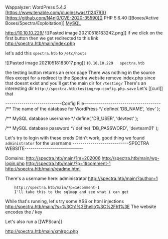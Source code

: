 Wappalyzer:
WordPress 5.4.2		[https://www.tenable.com/plugins/was/112479]()
								[https://github.com/N4nj0/CVE-2020-35590]()
PHP 5.6.40				[[Boxes/Active Boxes/Spectra/Exploitation]]
[MySQL](mysql)

http://10.10.10.229/
![[Pasted image 20210518183242.png]]
if we click on the first button then we get redirected to this link
http://spectra.htb/main/index.php

let's add this `spectra.htb` to `/etc/hosts` 

![[Pasted image 20210518183017.png]]
`10.10.10.229	spectra.htb`

the testing button returns an error page
There was nothing in the source files except for a redirect to the Spectra website
remove index.php since that doesnt exist and you'll get the main dir for `/testing/`
There's an interesting dir `http://spectra.htb/testing/wp-config.php.save`
Let's [[curl]] that

----------------------------Config File--------------------------------------
/** The name of the database for WordPress */
define( 'DB_NAME', 'dev' );

/** MySQL database username */
define( 'DB_USER', 'devtest' );

/** MySQL database password */
define( 'DB_PASSWORD', 'devteam01' );

Let's try to login with these creds
Didn't work, good thing we found `administrator` for the username
----------------------------SPECTRA WEBSITE-----------------------------

Domains:
http://spectra.htb/main/?m=202006
http://spectra.htb/main/wp-login.php
http://spectra.htb/main/?p=1#comment-1
http://spectra.htb/main/readme.html

There's a username here: administrator
		http://spectra.htb/main/?author=1

		http://spectra.htb/main/?p=1#comment-1
		I'll take this to the sqlmap and see what i can get
		
While that's running, let's try some XSS or html injections
http://spectra.htb/main/?s=%3Ch1%3Ehello%3C%2Fh1%3E
The website encodes the / key 

Let's also run a [[WPScan]] 

http://spectra.htb/main/xmlrpc.php
